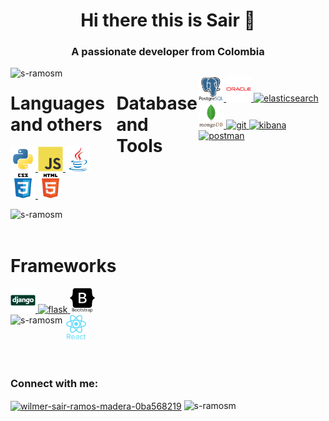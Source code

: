 
<h1 align="center">Hi there this is Sair 👋</h1>
<h3 align="center">A passionate developer from Colombia</h3>

<div style="display: flex; flex-direction: row;">
  <div>
<img align="left" src="https://github-readme-stats.vercel.app/api/top-langs?username=s-ramosm&show_icons=true&locale=en&layout=compact&theme=chartreuse-dark" width="50%" height="auto" alt="s-ramosm" />

<h1 align="left">Languages and others </h1>

<a href="https://www.python.org" target="_blank"> <img src="https://raw.githubusercontent.com/devicons/devicon/master/icons/python/python-original.svg" alt="python" width="40" height="40"/> </a>
<a href="https://developer.mozilla.org/en-US/docs/Web/JavaScript" target="_blank"> <img src="https://raw.githubusercontent.com/devicons/devicon/master/icons/javascript/javascript-original.svg" alt="javascript" width="40" height="40"/> </a>
<a href="https://www.java.com" target="_blank"> <img src="https://raw.githubusercontent.com/devicons/devicon/master/icons/java/java-original.svg" alt="java" width="40" height="40"/> </a>
<a href="https://www.w3schools.com/css/" target="_blank"> <img src="https://raw.githubusercontent.com/devicons/devicon/master/icons/css3/css3-original-wordmark.svg" alt="css3" width="40" height="40"/> </a>
<a href="https://www.w3.org/html/" target="_blank"> <img src="https://raw.githubusercontent.com/devicons/devicon/master/icons/html5/html5-original-wordmark.svg" alt="html5" width="40" height="40"/> </a> 


    
<img align="left" src="https://github-readme-stats.vercel.app/api?username=s-ramosm&show_icons=true&locale=en&theme=chartreuse-dark" width="50%" height="auto" alt="s-ramosm" />
 
    
<br>
<br>
<h1 align="left">Frameworks </h1>
<a href="https://www.djangoproject.com/" target="_blank"> <img src="https://raw.githubusercontent.com/devicons/devicon/master/icons/django/django-original.svg" alt="django" width="40" height="40"/> </a>
<a href="https://flask.palletsprojects.com/" target="_blank"> <img src="https://www.vectorlogo.zone/logos/pocoo_flask/pocoo_flask-icon.svg" alt="flask" width="40" height="40"/> </a>
 <a href="https://getbootstrap.com" target="_blank"> <img src="https://raw.githubusercontent.com/devicons/devicon/master/icons/bootstrap/bootstrap-plain-wordmark.svg" alt="bootstrap" width="40" height="40"/> </a>
 <a href="https://reactjs.org/" target="_blank"> <img src="https://raw.githubusercontent.com/devicons/devicon/master/icons/react/react-original-wordmark.svg" alt="react" width="40" height="40"/> </a>
    
    
<img align="left" src="https://github-readme-streak-stats.herokuapp.com/?user=s-ramosm&&theme=chartreuse-dark" width="50%" height="auto" alt="s-ramosm" />

</div>    

  
<br>
<br>
<h1 align="left">Database and Tools</h1>
  <p align="left">
<a href="https://www.postgresql.org" target="_blank"> <img src="https://raw.githubusercontent.com/devicons/devicon/master/icons/postgresql/postgresql-original-wordmark.svg" alt="postgresql" width="40" height="40"/> </a>
<a href="https://www.oracle.com/" target="_blank"> <img src="https://raw.githubusercontent.com/devicons/devicon/master/icons/oracle/oracle-original.svg" alt="oracle" width="40" height="40"/> </a>
<a href="https://www.elastic.co" target="_blank"> <img src="https://www.vectorlogo.zone/logos/elastic/elastic-icon.svg" alt="elasticsearch" width="40" height="40"/> </a>
<a href="https://www.mongodb.com/" target="_blank"> <img src="https://raw.githubusercontent.com/devicons/devicon/master/icons/mongodb/mongodb-original-wordmark.svg" alt="mongodb" width="40" height="40"/> </a>
<a href="https://git-scm.com/" target="_blank"> <img src="https://www.vectorlogo.zone/logos/git-scm/git-scm-icon.svg" alt="git" width="40" height="40"/> </a> <a href="https://www.elastic.co/kibana" target="_blank"> <img src="https://www.vectorlogo.zone/logos/elasticco_kibana/elasticco_kibana-icon.svg" alt="kibana" width="40" height="40"/> </a> <a href="https://postman.com" target="_blank"> <img src="https://www.vectorlogo.zone/logos/getpostman/getpostman-icon.svg" alt="postman" width="40" height="40"/> </a>
</p>

  

  
</div>
<br>
<br>
<h3 align="left">Connect with me:</h3>
<p align="left">
<a href="https://linkedin.com/in/wilmer-sair-ramos-madera-0ba568219" target="blank"><img align="center" src="https://raw.githubusercontent.com/rahuldkjain/github-profile-readme-generator/master/src/images/icons/Social/linked-in-alt.svg" alt="wilmer-sair-ramos-madera-0ba568219" height="20" width="20" /></a>
<img src="https://komarev.com/ghpvc/?username=s-ramosm&label=Profile%20views&color=0e75b6&style=flat" alt="s-ramosm"  /> 
</p>  



